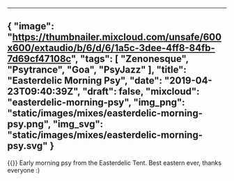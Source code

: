 
---
{
  "image": "https://thumbnailer.mixcloud.com/unsafe/600x600/extaudio/b/6/d/6/1a5c-3dee-4ff8-84fb-7d69cf47108c",
  "tags": [
    "Zenonesque",
    "Psytrance",
    "Goa",
    "PsyJazz"
  ],
  "title": "Easterdelic Morning Psy",
  "date": "2019-04-23T09:40:39Z",
  "draft": false,
  "mixcloud": "easterdelic-morning-psy",
  "img_png": "static/images/mixes/easterdelic-morning-psy.png",
  "img_svg": "static/images/mixes/easterdelic-morning-psy.svg"
}
---
{{<mixcloud>}}
Early morning psy from the Easterdelic Tent. Best eastern ever, thanks everyone :)
